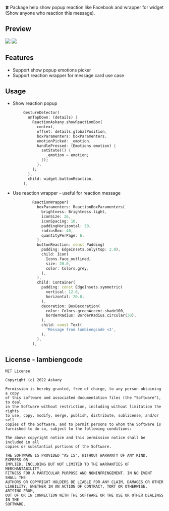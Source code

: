 <!--
This README describes the package. If you publish this package to pub.dev,
this README's contents appear on the landing page for your package.

For information about how to write a good package README, see the guide for
[writing package pages](https://dart.dev/guides/libraries/writing-package-pages).

For general information about developing packages, see the Dart guide for
[creating packages](https://dart.dev/guides/libraries/create-library-packages)
and the Flutter guide for
[developing packages and plugins](https://flutter.dev/developing-packages).
-->

:four_leaf_clover: Package help show popup reaction like Facebook and wrapper for widget (Show anyone who reaction this message).

## Preview
<img src="../reaction_askany/screenshots/IMG_0465.png" />
<img src="../reaction_askany/screenshots/IMG_0467.png" />

## Features

* Support show popup emotions picker
* Support reaction wrapper for message card use case
## Usage

- Show reaction popup

```dart
        GestureDetector(
          onTapDown: (details) {
            ReactionAskany.showReactionBox(
              context,
              offset: details.globalPosition,
              boxParamenters: boxParamenters,
              emotionPicked: _emotion,
              handlePressed: (Emotions emotion) {
                setState(() {
                  _emotion = emotion;
                });
              },
            );
          },
          child: widget.buttonReaction,
        ),
```
    
- Use reaction wrapper - useful for reaction message
    
```dart
            ReactionWrapper(
              boxParamenters: ReactionBoxParamenters(
                brightness: Brightness.light,
                iconSize: 26,
                iconSpacing: 10,
                paddingHorizontal: 30,
                radiusBox: 40,
                quantityPerPage: 6,
              ),
              buttonReaction: const Padding(
                padding: EdgeInsets.only(top: 2.0),
                child: Icon(
                  Icons.face_outlined,
                  size: 20.0,
                  color: Colors.grey,
                ),
              ),
              child: Container(
                padding: const EdgeInsets.symmetric(
                  vertical: 12.0,
                  horizontal: 20.0,
                ),
                decoration: BoxDecoration(
                  color: Colors.greenAccent.shade100,
                  borderRadius: BorderRadius.circular(30),
                ),
                child: const Text(
                  'Message from lambiengcode <3',
                ),
              ),
            ),
```

## License - lambiengcode

```terminal
MIT License

Copyright (c) 2022 Askany

Permission is hereby granted, free of charge, to any person obtaining a copy
of this software and associated documentation files (the "Software"), to deal
in the Software without restriction, including without limitation the rights
to use, copy, modify, merge, publish, distribute, sublicense, and/or sell
copies of the Software, and to permit persons to whom the Software is
furnished to do so, subject to the following conditions:

The above copyright notice and this permission notice shall be included in all
copies or substantial portions of the Software.

THE SOFTWARE IS PROVIDED "AS IS", WITHOUT WARRANTY OF ANY KIND, EXPRESS OR
IMPLIED, INCLUDING BUT NOT LIMITED TO THE WARRANTIES OF MERCHANTABILITY,
FITNESS FOR A PARTICULAR PURPOSE AND NONINFRINGEMENT. IN NO EVENT SHALL THE
AUTHORS OR COPYRIGHT HOLDERS BE LIABLE FOR ANY CLAIM, DAMAGES OR OTHER
LIABILITY, WHETHER IN AN ACTION OF CONTRACT, TORT OR OTHERWISE, ARISING FROM,
OUT OF OR IN CONNECTION WITH THE SOFTWARE OR THE USE OR OTHER DEALINGS IN THE
SOFTWARE.

```